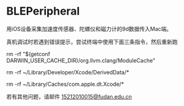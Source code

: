# BLEPeripheral

用iOS设备采集加速度传感器、陀螺仪和磁力计的9d数据传入Mac端。

真机调试时若遇到错误提示，尝试终端中使用下面三条指令，然后重新跑

rm -rf "$(getconf DARWIN_USER_CACHE_DIR)/org.llvm.clang/ModuleCache"

rm -rf ~/Library/Developer/Xcode/DerivedData/*

rm -rf ~/Library/Caches/com.apple.dt.Xcode/*


若有其他问题，请邮件 15212010015@fudan.edu.cn
